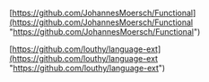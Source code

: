 [https://github.com/JohannesMoersch/Functional](https://github.com/JohannesMoersch/Functional "https://github.com/JohannesMoersch/Functional")

[https://github.com/louthy/language-ext](https://github.com/louthy/language-ext "https://github.com/louthy/language-ext")

